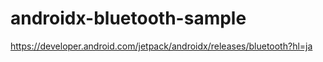# androidx-bluetooth-sample
https://developer.android.com/jetpack/androidx/releases/bluetooth?hl=ja
